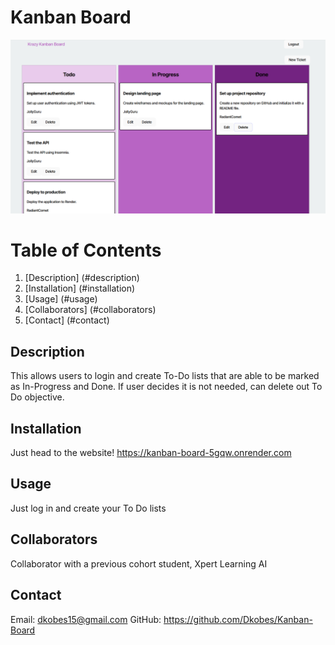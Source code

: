 # Kanban Board
![alt text](image.png)

# Table of Contents
1. [Description] (#description)
2. [Installation] (#installation)
3. [Usage] (#usage)
4. [Collaborators] (#collaborators)
5. [Contact] (#contact)

## Description
This allows users to login and create To-Do lists that are able to be marked as In-Progress and Done. If user decides it is not needed, can delete out To Do objective.

## Installation
Just head to the website!
https://kanban-board-5gqw.onrender.com

## Usage
Just log in and create your To Do lists

## Collaborators
Collaborator with a previous cohort student, Xpert Learning AI

## Contact
Email: dkobes15@gmail.com
GitHub: https://github.com/Dkobes/Kanban-Board